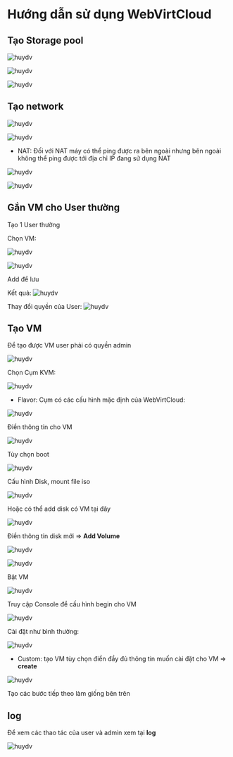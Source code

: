 # Hướng dẫn sử dụng WebVirtCloud
## Tạo Storage pool

![huydv](../image/Screenshot_169.png)

![huydv](../image/Screenshot_173.png)

![huydv](../image/Screenshot_172.png)

## Tạo network 
![huydv](../image/Screenshot_174.png)

![huydv](../image/Screenshot_175.png)
* NAT: Đối với NAT máy có thể ping được ra bên ngoài nhưng bên ngoài không thể ping được tới địa chỉ IP đang sử dụng NAT

![huydv](../image/Screenshot_177.png)

![huydv](../image/Screenshot_176.png)

## Gắn VM cho User thường
Tạo 1 User thường

Chọn VM:

![huydv](../image/Screenshot_178.png)

![huydv](../image/Screenshot_179.png)

Add để lưu

Kết quả:
![huydv](../image/Screenshot_180.png)

Thay đổi quyền của User:
![huydv](../image/Screenshot_181.png)

## Tạo VM
Để tạo được VM user phải có quyền admin

![huydv](../image/Screenshot_182.png)

Chọn Cụm KVM:

![huydv](../image/Screenshot_183.png)
* Flavor:
Cụm có các cấu hình mặc định của WebVirtCloud:

![huydv](../image/Screenshot_184.png)

Điền thông tin cho VM

![huydv](../image/Screenshot_185.png)

Tùy chọn boot

![huydv](../image/Screenshot_186.png)

Cấu hình Disk, mount file iso

![huydv](../image/Screenshot_187.png)

Hoặc có thể add disk có VM tại đây

![huydv](../image/Screenshot_188.png)

Điền thông tin disk mới => **Add Volume**

![huydv](../image/Screenshot_189.png)

![huydv](../image/Screenshot_190.png)

Bật VM

![huydv](../image/Screenshot_191.png)

Truy cập Console để cấu hình begin cho VM

![huydv](../image/Screenshot_192.png)

Cài đặt như bình thường:

![huydv](../image/Screenshot_193.png)

* Custom: tạo VM tùy chọn điền đầy đủ thông tin muốn cài đặt cho VM => **create** 

![huydv](../image/Screenshot_194.png)

Tạo các bước tiếp theo làm giống bên trên



## log

Để xem các thao tác của user và admin xem tại **log**

![huydv](../image/Screenshot_195.png)
